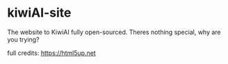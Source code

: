 # kiwiAI-site
The website to KiwiAI fully open-sourced.
Theres nothing special, why are you trying?

full credits: https://html5up.net
